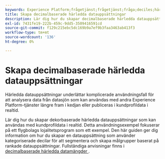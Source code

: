 ```yaml
---
keywords: Experience Platform;frågetjänst;frågetjänst;fråga;deciles;härledda dataset;
title: Skapa decimalbaserade härledda datauppsättningar
description: Lär dig hur du skapar decimalbaserade härledda datauppsättningar som kan användas med kundprofildata i realtid baserat på ett flygbolags lojalitetsschema som ett exempel.
exl-id: 7431fe19-222b-459c-9dd5-3509416591cd
source-git-commit: f129c215ebc5dc169b9a7ef9b3faa3463ab413f3
workflow-type: tm+mt
source-wordcount: '136'
ht-degree: 0%

---
```


# Skapa decimalbaserade härledda datauppsättningar

Härledda datauppsättningar underlättar komplicerade användningsfall för att analysera data från datasjön som kan användas med andra Experience Platform-tjänster längre fram i kedjan eller publiceras i kundprofildata i realtid.

Lär dig hur du skapar dekorbaserade härledda datauppsättningar som kan användas med kundprofildata i realtid. Detta användningsexempel fokuserar på ett flygbolags lojalitetsprogram som ett exempel. Den här guiden ger dig information om hur du skapar en datauppsättning som använder kategoriserade decilar för att segmentera och skapa målgrupper baserat på rankade datauppsättningar. Fullständiga anvisningar finns i [decimalbaserade härledda datamängder &#x200B;](../../use-cases/deciles-use-case.md).
